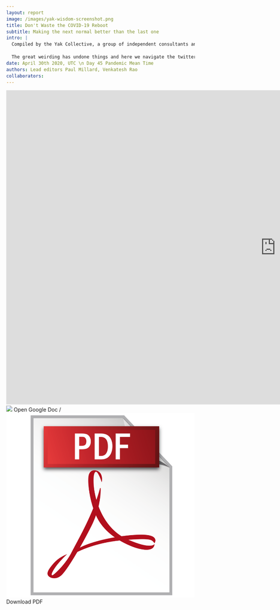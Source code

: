 ```yaml
---
layout: report
image: /images/yak-wisdom-screenshot.png
title: Don't Waste the COVID-19 Reboot
subtitle: Making the next normal better than the last one
intro: |
  Compiled by the Yak Collective, a group of independent consultants and gig workers taking the new normal approach to trends and insights - threading the needle on sensemaking in times of uncertainty.
  
  The great weirding has undone things and here we navigate the twitter wisdom that independents have a keen sense for.
date: April 30th 2020, UTC \n Day 45 Pandemic Mean Time
authors: Lead editors Paul Millard, Venkatesh Rao
collaborators:
---
```


<iframe class="report" src="https://docs.google.com/presentation/d/e/2PACX-1vQVPxtYAPGiM8KIhygNiwV9yDhydkb5p0_2y_LHB4FRoiNSrnxEAjSZipYaxSeQp9hwxU4CTZEUHC24/embed?start=false&loop=false&delayms=60000" frameborder="0" width="1440" height="839" allowfullscreen="true" mozallowfullscreen="true" webkitallowfullscreen="true"></iframe>


<div class="reportlinks">
<img class="h1" src="https://ssl.gstatic.com/docs/presentations/images/favicon5.ico"> Open Google Doc / <img class="h1" src="/images/pdf.png"> Download PDF
</div>

